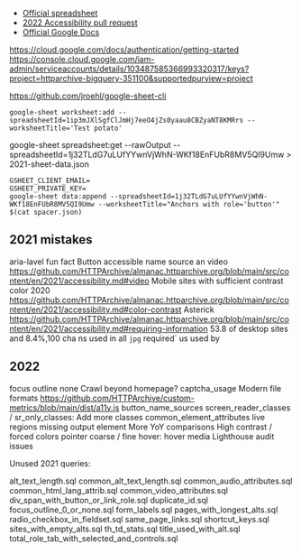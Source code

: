 - [Official spreadsheet](https://docs.google.com/spreadsheets/d/1ladaKh6RbtMKQwkccwxDJGQf85KyhfLrtlM_9e9sLH8/edit)
- [2022 Accessibility pull request](https://github.com/HTTPArchive/almanac.httparchive.org/pull/3087)
- [Official Google Docs](https://docs.google.com/document/d/1Q6PEEfqD59vLgrOXY2VQUDeVrl0wcWHqsQiIhQ0Bt3M/edit)

https://cloud.google.com/docs/authentication/getting-started
https://console.cloud.google.com/iam-admin/serviceaccounts/details/103487585366993320317/keys?project=httparchive-bigquery-351100&supportedpurview=project

https://github.com/jroehl/google-sheet-cli

```
google-sheet worksheet:add --spreadsheetId=1ip3mJXlSgfClJmHj7eeO4jZs0yaau8CBZyaNT8KMRrs --worksheetTitle='Test potato'
```

google-sheet spreadsheet:get --rawOutput --spreadsheetId=1j32TLdG7uLUfYYwnVjWhN-WKf18EnFUbR8MV5QI9Umw > 2021-sheet-data.json

```
GSHEET_CLIENT_EMAIL=
GSHEET_PRIVATE_KEY=
google-sheet data:append --spreadsheetId=1j32TLdG7uLUfYYwnVjWhN-WKf18EnFUbR8MV5QI9Umw --worksheetTitle="Anchors with role='button'" $(cat spacer.json)
```

## 2021 mistakes

aria-lavel fun fact
Button accessible name source
an video https://github.com/HTTPArchive/almanac.httparchive.org/blob/main/src/content/en/2021/accessibility.md#video
Mobile sites with sufficient contrast color 2020 https://github.com/HTTPArchive/almanac.httparchive.org/blob/main/src/content/en/2021/accessibility.md#color-contrast
Asterick https://github.com/HTTPArchive/almanac.httparchive.org/blob/main/src/content/en/2021/accessibility.md#requiring-information
53.8 of desktop sites
and 8.4%,100 cha
ns used in all `jpg`
required` us used by

## 2022

focus outline none
Crawl beyond homepage? captcha_usage
Modern file formats https://github.com/HTTPArchive/custom-metrics/blob/main/dist/a11y.js
button_name_sources
screen_reader_classes / sr_only_classes: Add more classes
common_element_attributes live regions missing output element
More YoY comparisons
High contrast / forced colors
pointer coarse / fine
hover: hover media
Lighthouse audit issues

Unused 2021 queries:

alt_text_length.sql
common_alt_text_length.sql
common_audio_attributes.sql
common_html_lang_attrib.sql
common_video_attributes.sql
div_span_with_button_or_link_role.sql
duplicate_id.sql
focus_outline_0_or_none.sql
form_labels.sql
pages_with_longest_alts.sql
radio_checkbox_in_fieldset.sql
same_page_links.sql
shortcut_keys.sql
sites_with_empty_alts.sql
th_td_stats.sql
title_used_with_alt.sql
total_role_tab_with_selected_and_controls.sql
